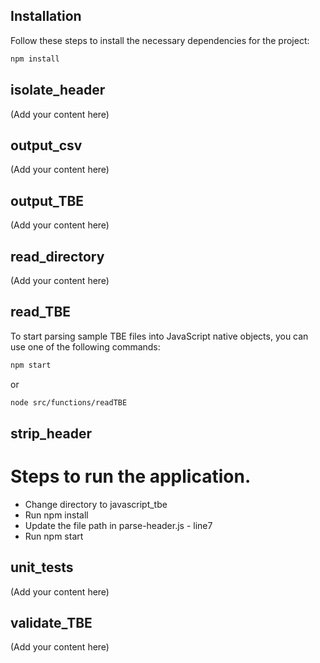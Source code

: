## Installation

Follow these steps to install the necessary dependencies for the project:

```bash
npm install
```

## isolate_header

(Add your content here)

## output_csv

(Add your content here)

## output_TBE

(Add your content here)

## read_directory

(Add your content here)

## read_TBE

To start parsing sample TBE files into JavaScript native objects, you can use one of the following commands:

```bash
npm start
```
or

```bash
node src/functions/readTBE
```

## strip_header
# Steps to run the application.

* Change directory to javascript_tbe
* Run npm install
* Update the file path in parse-header.js - line7
* Run npm start


## unit_tests

(Add your content here)

## validate_TBE

(Add your content here)

